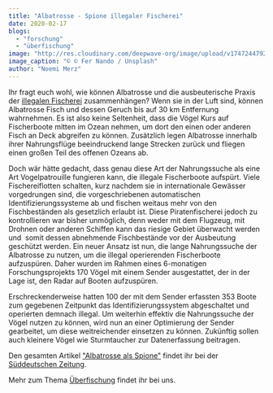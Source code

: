 ```yaml
---
title: "Albatrosse - Spione illegaler Fischerei"
date: 2020-02-17
blogs: 
  - "forschung"
  - "überfischung"
image: "http://res.cloudinary.com/deepwave-org/image/upload/v1747244792/deepwave.org/fer-nando-UMC5sfWci78-unsplash-scaled.jpg"
image_caption: "© © Fer Nando / Unsplash"
author: "Noemi Merz"
---
```


Ihr fragt euch wohl, wie können Albatrosse und die ausbeuterische Praxis der [illegalen Fischerei](https://www.deepwave.org/die-ozeane/überfischung/) zusammenhängen? Wenn sie in der Luft sind, können Albatrosse Fisch und dessen Geruch bis auf 30 km Entfernung wahrnehmen. Es ist also keine Seltenheit, dass die Vögel Kurs auf Fischerboote mitten im Ozean nehmen, um dort den einen oder anderen Fisch an Deck abgreifen zu können. Zusätzlich legen Albatrosse innerhalb ihrer Nahrungsflüge beeindruckend lange Strecken zurück und fliegen einen großen Teil des offenen Ozeans ab.

Doch wär hätte gedacht, dass genau diese Art der Nahrungssuche als eine Art Vogelpatrouille fungieren kann, die illegale Fischerboote aufspürt. Viele Fischereiflotten schalten, kurz nachdem sie in internationale Gewässer vorgedrungen sind, die vorgeschriebenen automatischen Identifizierungssysteme ab und fischen weitaus mehr von den Fischbeständen als gesetzlich erlaubt ist. Diese Piratenfischerei jedoch zu kontrollieren war bisher unmöglich, denn weder mit dem Flugzeug, mit Drohnen oder anderen Schiffen kann das riesige Gebiet überwacht werden und  somit dessen abnehmende Fischbestände vor der Ausbeutung geschützt werden. Ein neuer Ansatz ist nun, die lange Nahrungssuche der Albatrosse zu nutzen, um die illegal operierenden Fischerboote aufzuspüren. Daher wurden im Rahmen eines 6-monatigen Forschungsprojekts 170 Vögel mit einem Sender ausgestattet, der in der Lage ist, den Radar auf Booten aufzuspüren.

Erschreckenderweise hatten 100 der mit dem Sender erfassten 353 Boote zum gegebenen Zeitpunkt das Identifizierungssystem abgeschaltet und operierten demnach illegal. Um weiterhin effektiv die Nahrungssuche der Vögel nutzen zu können, wird nun an einer Optimierung der Sender gearbeitet, um diese weitreichender einsetzen zu können. Zukünftig sollen auch kleinere Vögel wie Sturmtaucher zur Datenerfassung beitragen.

Den gesamten Artikel ["Albatrosse als Spione"](https://www.sueddeutsche.de/wissen/ocean-sentinel-albatrosse-überfischung-1.4779542) findet ihr bei der [Süddeutschen Zeitung](https://www.sueddeutsche.de/).

Mehr zum Thema [Überfischung](https://www.deepwave.org/die-ozeane/überfischung/) findet ihr bei uns.
